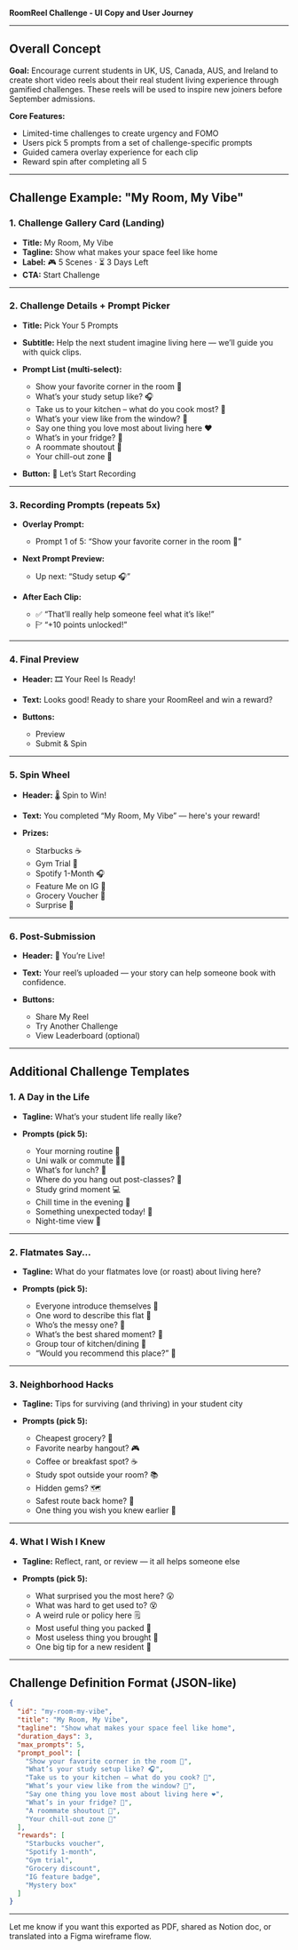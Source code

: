 **RoomReel Challenge - UI Copy and User Journey**

---

## Overall Concept

**Goal:** Encourage current students in UK, US, Canada, AUS, and Ireland to create short video reels about their real student living experience through gamified challenges. These reels will be used to inspire new joiners before September admissions.

**Core Features:**

* Limited-time challenges to create urgency and FOMO
* Users pick 5 prompts from a set of challenge-specific prompts
* Guided camera overlay experience for each clip
* Reward spin after completing all 5

---

## Challenge Example: "My Room, My Vibe"

### 1. Challenge Gallery Card (Landing)

* **Title:** My Room, My Vibe
* **Tagline:** Show what makes your space feel like home
* **Label:** 🎮 5 Scenes · ⏳ 3 Days Left
* **CTA:** Start Challenge

---

### 2. Challenge Details + Prompt Picker

* **Title:** Pick Your 5 Prompts

* **Subtitle:** Help the next student imagine living here — we’ll guide you with quick clips.

* **Prompt List (multi-select):**

  * Show your favorite corner in the room 🏩
  * What’s your study setup like? 🎧
  * Take us to your kitchen – what do you cook most? 🍜
  * What’s your view like from the window? 🌇
  * Say one thing you love most about living here ❤️
  * What’s in your fridge? 🧃
  * A roommate shoutout 👋
  * Your chill-out zone 🧘

* **Button:** 🎥 Let’s Start Recording

---

### 3. Recording Prompts (repeats 5x)

* **Overlay Prompt:**

  * Prompt 1 of 5: “Show your favorite corner in the room 🏩”
* **Next Prompt Preview:**

  * Up next: “Study setup 🎧”
* **After Each Clip:**

  * ✅ “That’ll really help someone feel what it’s like!”
  * 🏱 “+10 points unlocked!”

---

### 4. Final Preview

* **Header:** 🎞️ Your Reel Is Ready!
* **Text:** Looks good! Ready to share your RoomReel and win a reward?
* **Buttons:**

  * Preview
  * Submit & Spin

---

### 5. Spin Wheel

* **Header:** 🌡️ Spin to Win!
* **Text:** You completed “My Room, My Vibe” — here's your reward!
* **Prizes:**

  * Starbucks ☕
  * Gym Trial 💪
  * Spotify 1-Month 🎧
  * Feature Me on IG 🌟
  * Grocery Voucher 🛒
  * Surprise 🏰

---

### 6. Post-Submission

* **Header:** 🚀 You’re Live!
* **Text:** Your reel’s uploaded — your story can help someone book with confidence.
* **Buttons:**

  * Share My Reel
  * Try Another Challenge
  * View Leaderboard (optional)

---

## Additional Challenge Templates

### 1. A Day in the Life

* **Tagline:** What’s your student life really like?
* **Prompts (pick 5):**

  * Your morning routine 🚱
  * Uni walk or commute 🏃‍♂️
  * What’s for lunch? 🍱
  * Where do you hang out post-classes? 🧳
  * Study grind moment 💻
  * Chill time in the evening 🌯
  * Something unexpected today! 🎉
  * Night-time view 🌙

---

### 2. Flatmates Say...

* **Tagline:** What do your flatmates love (or roast) about living here?
* **Prompts (pick 5):**

  * Everyone introduce themselves 👋
  * One word to describe this flat 🤭
  * Who’s the messy one? 🦜
  * What’s the best shared moment? 📸
  * Group tour of kitchen/dining 🥣
  * “Would you recommend this place?” 💯

---

### 3. Neighborhood Hacks

* **Tagline:** Tips for surviving (and thriving) in your student city
* **Prompts (pick 5):**

  * Cheapest grocery? 🛒
  * Favorite nearby hangout? 🎮
  * Coffee or breakfast spot? ☕
  * Study spot outside your room? 📚
  * Hidden gems? 🗺️
  * Safest route back home? 🚶
  * One thing you wish you knew earlier 🎯

---

### 4. What I Wish I Knew

* **Tagline:** Reflect, rant, or review — it all helps someone else
* **Prompts (pick 5):**

  * What surprised you the most here? 😮
  * What was hard to get used to? 😵
  * A weird rule or policy here 🗒️
  * Most useful thing you packed 🎒
  * Most useless thing you brought 🛫
  * One big tip for a new resident 🔑

---

## Challenge Definition Format (JSON-like)

```json
{
  "id": "my-room-my-vibe",
  "title": "My Room, My Vibe",
  "tagline": "Show what makes your space feel like home",
  "duration_days": 3,
  "max_prompts": 5,
  "prompt_pool": [
    "Show your favorite corner in the room 🏩",
    "What’s your study setup like? 🎧",
    "Take us to your kitchen – what do you cook? 🍜",
    "What’s your view like from the window? 🌇",
    "Say one thing you love most about living here ❤️",
    "What’s in your fridge? 🧃",
    "A roommate shoutout 👋",
    "Your chill-out zone 🧘"
  ],
  "rewards": [
    "Starbucks voucher",
    "Spotify 1-month",
    "Gym trial",
    "Grocery discount",
    "IG feature badge",
    "Mystery box"
  ]
}
```

---

Let me know if you want this exported as PDF, shared as Notion doc, or translated into a Figma wireframe flow.
